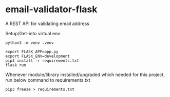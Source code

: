 # email-validator-flask
A REST API for validating email address

Setup/Get-into virtual env
```
python3 -m venv .venv

```


```shell
export FLASK_APP=app.py
export FLASK_ENV=development
pip3 install -r requirements.txt
flask run
```

Whenever module/library installed/upgraded which needed for this project, run below command to requirements.txt
```
pip3 freeze > requirements.txt
```



